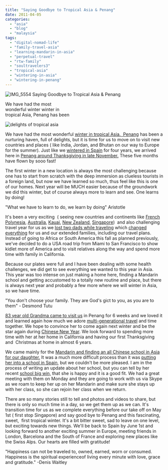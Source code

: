 ```yaml
---
title: "Saying Goodbye to Tropical Asia & Penang"
date: 2011-04-05
categories: 
  - "asia"
  - "blog"
  - "malaysia"
tags: 
  - "digital-nomad-life"
  - "family-travel-asia"
  - "learning-mandarin-in-asia"
  - "perpetual-travel"
  - "rtw-family"
  - "soultravelers3"
  - "tropical-asia"
  - "wintering-in-asia"
  - "wintering-in-penang"
---
```


![IMG_5554](https://pub-ac94b3f306b24c0dba4238943c97f2e1.r2.dev/6a00e5502a95078833014e873fefb5970d.jpg) Saying Goodbye to Tropical Asia & Penang

We have had the most  
wonderful winter winter in  
tropical Asia, Penang has been  

<!--more-->

![delights of tropical asia](https://pub-ac94b3f306b24c0dba4238943c97f2e1.r2.dev/6a00e5502a950788330147e3bfae88970b.jpg)  
  
  

We have had the most wonderful [winter in tropical Asia.  Penang](https://pub-ac94b3f306b24c0dba4238943c97f2e1.r2.dev/2011/01/tropical-winter-home-in-penang-malaysia-location-indenpendent-digital-nomad-long-term-travel-tips-.html#more "winter in tropical asia, penang") has been a nurturing haven, full of delights, but it is time for us to move on to visit new countries and places ( like India, Jordan, and Bhutan on our way to Europe for the summer). Just like we [wintered in Spain](https://pub-ac94b3f306b24c0dba4238943c97f2e1.r2.dev/2009/11/lifestyle-design-a-winter-in-spain-extendedtravel-digitalnomad-miniretirement-4hww-travel.html "wintered in Spain") for four years, we arrived here in [Penang around Thanksgiving in late November.](https://pub-ac94b3f306b24c0dba4238943c97f2e1.r2.dev/2010/11/first-thanksgiving-in-asia.html "Penang november at thanksgiving") These five months have flown by sooo fast!  
  
The first winter in a new location is always the most challenging because one has to start from scratch with the deep immersion as clueless tourists in a foreign land, but now we have learned so much, thus feel like this is one of our homes. Next year will be MUCH easier because of the groundwork we did this winter, but of course always more to learn and see. One learns by doing!  
  
"What we have to learn to do, we learn by doing" Aristotle  
  
  
It's been a very exciting  ( seeing new countries and continents like [French Polynesia](https://pub-ac94b3f306b24c0dba4238943c97f2e1.r2.dev/2010/10/family-travel-french-polynesia-cheaply.html "French Polynesia"), [Australia](https://pub-ac94b3f306b24c0dba4238943c97f2e1.r2.dev/2011/02/the-stunning-sydney-harbour-yha-hostel-review.html "Austrailia"), [Kauai](https://pub-ac94b3f306b24c0dba4238943c97f2e1.r2.dev/2011/02/sailing-the-stunning-napali-coast-of-kauai-hawaii-with-dolphins-snorkeling-fun.html "kauai"), [New Zealand](https://pub-ac94b3f306b24c0dba4238943c97f2e1.r2.dev/2011/03/beautiful-new-zealand-kia-kaha.html "new zealand"), [Singapore](https://pub-ac94b3f306b24c0dba4238943c97f2e1.r2.dev/2011/03/top-hotel-for-luxury-fairmont-singapore.html "sinapore"))  and also challenging travel year for us as we [lost two dads while traveling](https://pub-ac94b3f306b24c0dba4238943c97f2e1.r2.dev/2010/06/good-bye-dad-grandpa-family-death-afar-while-traveling-abroad.html "lost dad at distant, died while traveling") which [changed everything](https://pub-ac94b3f306b24c0dba4238943c97f2e1.r2.dev/2010/12/mourning-while-traveling-tribute-to-al-grief-and-travel-deathdying-at-a-distance.html "mourning while traveling") for us and our extended families, including our travel plans. Instead of going to Africa or South America this fall as planned previously, we've decided to do a USA road trip from Miami to San Francisco to show kidlet more of America and to visit relatives along the way and spend more time with family in California.  
  
Because our plates were full and I have been dealing with some health challenges, we did get to see everything we wanted to this year in Asia. This year was too intense on just making a home here, finding a Mandarin school and getting accustomed to a totally new routine and place, but there is always next year and probably a few more where we will winter in Asia, so we have time.  
  
"You don't choose your family. They are God's gict to you, as you are to them" - Desmond Tutu  
  
  
[83 year old Grandma came to visit us](https://pub-ac94b3f306b24c0dba4238943c97f2e1.r2.dev/2011/01/traveling-with-grandma-3-generation-travel.html "Multi generational travel with grandma") in Penang for 6 weeks and we loved it and learned again how much we adore [multi-generational travel](https://pub-ac94b3f306b24c0dba4238943c97f2e1.r2.dev/2008/04/family-arrives.html "multi-generational travel in  Europe") and time together. We hope to convince her to come again next winter and be the star again during [Chinese New Year](https://pub-ac94b3f306b24c0dba4238943c97f2e1.r2.dev/2011/02/20-stunning-photos-chinese-new-year-georgetown-penang.html "Chinese new year"). We look forward to spending more time with her at her home in California and having our first Thanksgiving and  Christmas at home in almost 6 years.  
  
We came mainly for the [Mandarin and finding an all Chinese school in Asia for our daughter.](https://pub-ac94b3f306b24c0dba4238943c97f2e1.r2.dev/2011/01/only-american-girl-in-an-all-mandarin-school-chinese-immersion-in-language-culture-through-school.html "Mandarin chinese school in asia for our daughter") It was a much more difficult process than it was [putting her into a school in Spain](https://pub-ac94b3f306b24c0dba4238943c97f2e1.r2.dev/2010/07/schools-out-forever-expat-immersion-spanish-in-spain-digital-nomad-education-for-kids-who-travel.html "putting into a school in spain"), but we couldn't be more pleased. I am in the process of writing an update about her school, but you can tell by her recent [school big win,](https://pub-ac94b3f306b24c0dba4238943c97f2e1.r2.dev/2011/04/chinese-school-trophy-girl-.html "Chinese school big win") that she is happy and it is a good fit. We had a great meeting with them on Monday and they are going to work with us via Skype as we roam to keep her up on her Mandarin and make sure she stays up with her class, so she can rejoin her class when we return.  
  
There are so many stories still to tell and photos and videos to share, but there is only so much time in a day, so we get them up as we can. It's transition time for us as we complete everything before our take off on May 1st ( first stop Singapore) and say good bye to Penang and this fascinating, sweet,  first tropical winter. It's a bit bitter sweet, sad to leave on one level, but exciting towards new things. We'll be back to Spain by June 1st and looking forward to another exciting summer in Europe, meeting friends in London, Barcelona and the South of France and exploring new places like the Swiss Alps. Our hearts are filled with gratitude!  
  
"Happiness can not be traveled to, owned, earned, worn or consumed. Happiness is the spiritual experienceof living every minute with love, grace and gratitude." -Denis Waitley
